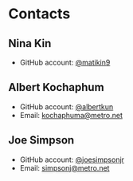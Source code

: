 # Contacts

## Nina Kin

- GitHub account: [@matikin9](https://github.com/matikin9)
## Albert Kochaphum

- GitHub account: [@albertkun](https://github.com/albertkun)
- Email: kochaphuma@metro.net


## Joe Simpson

- GitHub account: [@joesimpsonjr](https://github.com/joesimpsonjr)
- Email: simpsonj@metro.net
